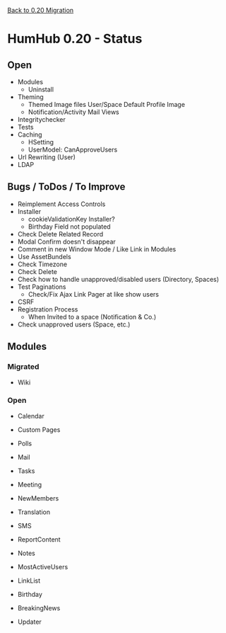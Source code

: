 [Back to 0.20 Migration](dev-migrate-0.20.md)

# HumHub 0.20 - Status

## Open 

- Modules
	- Uninstall
- Theming
	- Themed Image files User/Space Default Profile Image
	- Notification/Activity Mail Views
- Integritychecker
- Tests
- Caching
	- HSetting
	- UserModel: CanApproveUsers
- Url Rewriting (User)
- LDAP 

## Bugs / ToDos / To Improve

- Reimplement Access Controls
- Installer
	- cookieValidationKey Installer?
	- Birthday Field not populated
- Check Delete Related Record
- Modal Confirm doesn't disappear
- Comment in new Window Mode / Like Link in Modules
- Use AssetBundels
- Check Timezone
- Check Delete
- Check how to handle unapproved/disabled users (Directory, Spaces)
- Test Paginations
	- Check/Fix Ajax Link Pager at like show users
- CSRF
- Registration Process
	- When Invited to a space (Notification & Co.)
- Check unapproved users (Space, etc.)

## Modules

### Migrated

- Wiki

### Open

- Calendar
- Custom Pages
- Polls
- Mail
- Tasks

- Meeting
- NewMembers
- Translation
- SMS
- ReportContent
- Notes
- MostActiveUsers
- LinkList
- Birthday
- BreakingNews
- Updater
